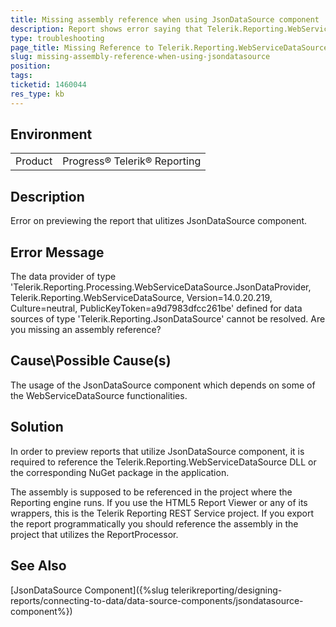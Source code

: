 ```yaml
---
title: Missing assembly reference when using JsonDataSource component
description: Report shows error saying that Telerik.Reporting.WebServiceDataSource assembly is missing
type: troubleshooting
page_title: Missing Reference to Telerik.Reporting.WebServiceDataSource on Previewing Report
slug: missing-assembly-reference-when-using-jsondatasource
position: 
tags: 
ticketid: 1460044
res_type: kb
---
```


## Environment
<table>
	<tbody>
		<tr>
			<td>Product</td>
			<td>Progress® Telerik® Reporting</td>
		</tr>
	</tbody>
</table>


## Description

Error on previewing the report that ulitizes JsonDataSource component.

## Error Message

The data provider of type 'Telerik.Reporting.Processing.WebServiceDataSource.JsonDataProvider, Telerik.Reporting.WebServiceDataSource,
Version=14.0.20.219, Culture=neutral, PublicKeyToken=a9d7983dfcc261be' defined for data sources of type 
'Telerik.Reporting.JsonDataSource' cannot be resolved. Are you missing an assembly reference?

## Cause\Possible Cause(s)

The usage of the JsonDataSource component which depends on some of the WebServiceDataSource functionalities. 

## Solution

In order to preview reports that utilize JsonDataSource component, it is required to reference the Telerik.Reporting.WebServiceDataSource 
DLL or the corresponding NuGet package in the application.

The assembly is supposed to be referenced in the project where the Reporting engine runs. If you use the HTML5 Report Viewer or any of 
its wrappers, this is the Telerik Reporting REST Service project. If you export the report programmatically you should reference the assembly 
in the project that utilizes the ReportProcessor.

## See Also

[JsonDataSource Component]({%slug telerikreporting/designing-reports/connecting-to-data/data-source-components/jsondatasource-component%})
